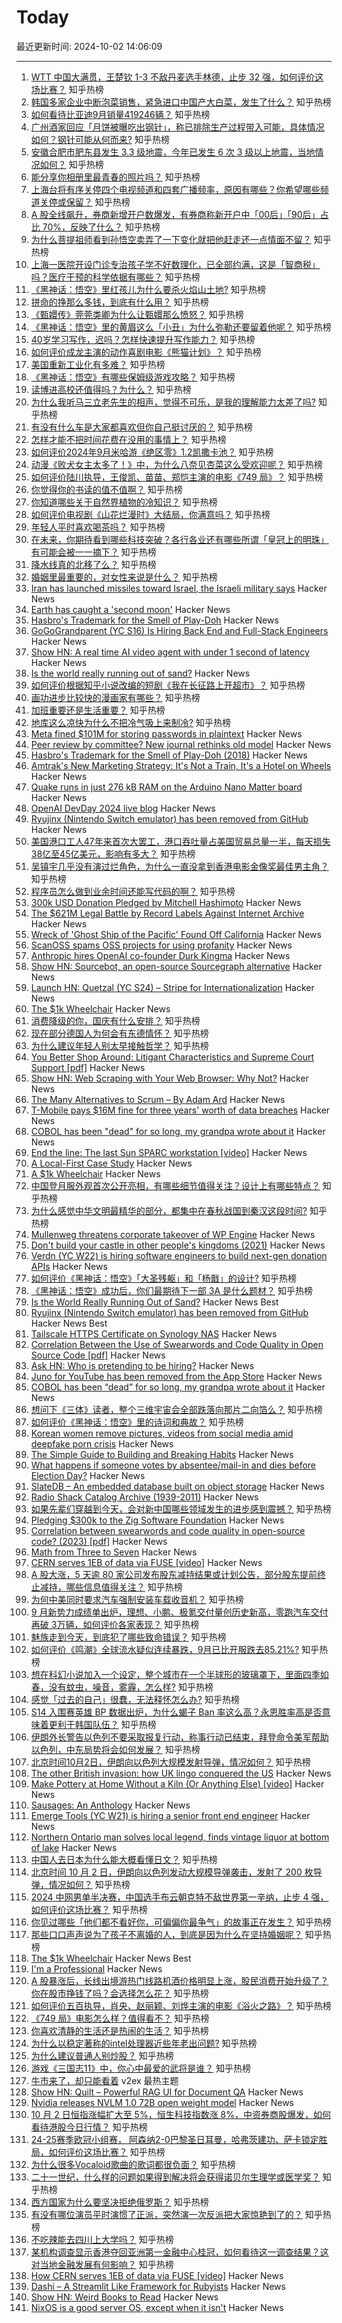 # Today

最近更新时间: 2024-10-02 14:06:09

--- 
1. [WTT 中国大满贯，王楚钦 1-3 不敌丹麦选手林德，止步 32 强，如何评价这场比赛？](https://www.zhihu.com/question/710994157) 知乎热榜
2. [韩国多家企业中断泡菜销售，紧急进口中国产大白菜，发生了什么？](https://www.zhihu.com/question/668271679) 知乎热榜
3. [如何看待比亚迪9月销量419246辆？](https://www.zhihu.com/question/709987934) 知乎热榜
4. [广州酒家回应「月饼被曝吃出钢针」，称已排除生产过程带入可能，具体情况如何？钢针可能从何而来?](https://www.zhihu.com/question/683442973) 知乎热榜
5. [安徽合肥市肥东县发生 3.3 级地震，今年已发生 6 次 3 级以上地震，当地情况如何？](https://www.zhihu.com/question/708416616) 知乎热榜
6. [能分享你相册里最青春的照片吗？](https://www.zhihu.com/question/619248459) 知乎热榜
7. [上海台将有序关停四个电视频道和四套广播频率，原因有哪些？你希望哪些频道关停或保留？](https://www.zhihu.com/question/675875374) 知乎热榜
8. [A 股全线飙升，券商新增开户数爆发，有券商称新开户中「00后」「90后」占比 70%，反映了什么？](https://www.zhihu.com/question/697099368) 知乎热榜
9. [为什么菩提祖师看到孙悟空卖弄了一下变化就把他赶走还一点情面不留？](https://www.zhihu.com/question/667620165) 知乎热榜
10. [上海一医院开设门诊专治孩子学不好数理化，已全部约满，这是「智商税」吗？医疗干预的科学依据有哪些？](https://www.zhihu.com/question/708366809) 知乎热榜
11. [《黑神话：悟空》里红孩儿为什么要杀火焰山土地?](https://www.zhihu.com/question/667185926) 知乎热榜
12. [拼命的挣那么多钱，到底有什么用？](https://www.zhihu.com/question/500002629) 知乎热榜
13. [《甄嬛传》莞莞类卿为什么让甄嬛那么愤怒？](https://www.zhihu.com/question/666799924) 知乎热榜
14. [《黑神话：悟空》里的黄眉这么「小丑」为什么弥勒还要留着他呢？](https://www.zhihu.com/question/667977091) 知乎热榜
15. [40岁学习写作，迟吗？怎样快速提升写作能力？](https://www.zhihu.com/question/700685967) 知乎热榜
16. [如何评价成龙主演的动作喜剧电影《熊猫计划》？](https://www.zhihu.com/question/686309739) 知乎热榜
17. [美国重新工业化有多难？](https://www.zhihu.com/question/662670683) 知乎热榜
18. [《黑神话：悟空》有哪些保姆级游戏攻略？](https://www.zhihu.com/question/664774119) 知乎热榜
19. [读博进高校还值得吗？为什么？](https://www.zhihu.com/question/559201308) 知乎热榜
20. [为什么我听马三立老先生的相声，觉得不可乐，是我的理解能力太差了吗?](https://www.zhihu.com/question/664517392) 知乎热榜
21. [有没有什么车是大家都喜欢但你自己挺讨厌的？](https://www.zhihu.com/question/538271377) 知乎热榜
22. [怎样才能不把时间花费在没用的事情上？](https://www.zhihu.com/question/667713348) 知乎热榜
23. [如何评价2024年9月米哈游《绝区零》1.2凯撒卡池？](https://www.zhihu.com/question/668195274) 知乎热榜
24. [动漫《败犬女主太多了！》中，为什么八奈见杏菜这么受欢迎呢？](https://www.zhihu.com/question/666055267) 知乎热榜
25. [如何评价陆川执导，王俊凯、苗苗、郑恺主演的电影《749 局》？](https://www.zhihu.com/question/673428856) 知乎热榜
26. [你觉得你的书读的值不值啊？](https://www.zhihu.com/question/697059565) 知乎热榜
27. [你知道哪些关于自然界植物的冷知识？](https://www.zhihu.com/question/63305720) 知乎热榜
28. [如何评价电视剧《山花烂漫时》大结局，你满意吗？](https://www.zhihu.com/question/672211572) 知乎热榜
29. [年轻人平时喜欢喝茶吗？](https://www.zhihu.com/question/700020197) 知乎热榜
30. [在未来，你期待看到哪些科技突破？各行各业还有哪些所谓「皇冠上的明珠」有可能会被一一摘下？](https://www.zhihu.com/question/667514954) 知乎热榜
31. [降水线真的北移了么？](https://www.zhihu.com/question/658045420) 知乎热榜
32. [婚姻里最重要的，对女性来说是什么？](https://www.zhihu.com/question/700865442) 知乎热榜
33. [Iran has launched missiles toward Israel, the Israeli military says](https://www.cnn.com/world/live-news/israel-lebanon-war-hezbollah-10-1-24-intl-hnk/index.html) Hacker News
34. [Earth has caught a 'second moon'](https://www.space.com/earth-will-capture-second-moon-sept-2024) Hacker News
35. [Hasbro's Trademark for the Smell of Play-Doh](https://tmog.uspto.gov/#/issueDate=2018-05-15&serialNumber=87335817) Hacker News
36. [GoGoGrandparent (YC S16) Is Hiring Back End and Full-Stack Engineers](https://news.ycombinator.com/item?id=41711092) Hacker News
37. [Show HN: A real time AI video agent with under 1 second of latency](https://news.ycombinator.com/item?id=41710227) Hacker News
38. [Is the world really running out of sand?](https://practical.engineering/blog/2024/10/1/is-the-world-really-running-out-of-sand) Hacker News
39. [如何评价根据知乎小说改编的短剧《我在长征路上开超市》？](https://www.zhihu.com/question/707728492) 知乎热榜
40. [画功进步比较快的漫画家有哪些？](https://www.zhihu.com/question/667969082) 知乎热榜
41. [加班重要还是生活重要？](https://www.zhihu.com/question/673637505) 知乎热榜
42. [地库这么凉快为什么不把冷气吸上来制冷?](https://www.zhihu.com/question/612815164) 知乎热榜
43. [Meta fined $101M for storing passwords in plaintext](https://therecord.media/meta-unprotected-passwords-fine-gdpr) Hacker News
44. [Peer review by committee? New journal rethinks old model](https://www.nature.com/articles/d41586-024-03039-4) Hacker News
45. [Hasbro's Trademark for the Smell of Play-Doh (2018)](https://tmog.uspto.gov/#/issueDate=2018-05-15&serialNumber=87335817) Hacker News
46. [Amtrak's New Marketing Strategy: It's Not a Train, It's a Hotel on Wheels](https://www.wsj.com/articles/amtraks-new-marketing-strategy-its-not-a-train-its-a-hotel-on-wheels-aef63302) Hacker News
47. [Quake runs in just 276 kB RAM on the Arduino Nano Matter board](https://community.silabs.com/s/share/a5UVm000000Vi1ZMAS/quake-ported-to-arduino-nano-matter-and-sparkfun-thing-plus-matter-boards?language=en_US) Hacker News
48. [OpenAI DevDay 2024 live blog](https://simonwillison.net/2024/Oct/1/openai-devday-2024-live-blog/) Hacker News
49. [Ryujinx (Nintendo Switch emulator) has been removed from GitHub](https://github.com/Ryujinx/Ryujinx) Hacker News
50. [美国港口工人47年来首次大罢工，港口吞吐量占美国贸易总量一半，每天损失38亿至45亿美元，影响有多大？](https://www.zhihu.com/question/707935488) 知乎热榜
51. [吴镇宇几乎没有演过烂角色，为什么一直没拿到香港电影金像奖最佳男主角？](https://www.zhihu.com/question/543831417) 知乎热榜
52. [程序员怎么做到业余时间还能写代码的啊？](https://www.zhihu.com/question/666257706) 知乎热榜
53. [300k USD Donation Pledged by Mitchell Hashimoto](https://ziglang.org/news/300k-from-mitchellh/) Hacker News
54. [The $621M Legal Battle by Record Labels Against Internet Archive](https://www.rollingstone.com/music/music-features/internet-archive-major-label-music-lawsuit-1235105273/) Hacker News
55. [Wreck of 'Ghost Ship of the Pacific' Found Off California](https://www.nytimes.com/2024/10/01/science/shipwreck-ghost-ship-pacific-drones.html) Hacker News
56. [ScanOSS spams OSS projects for using profanity](https://github.com/scanoss/purl2cpe/issues/24) Hacker News
57. [Anthropic hires OpenAI co-founder Durk Kingma](https://techcrunch.com/2024/10/01/anthropic-hires-openai-co-founder-durk-kingma/) Hacker News
58. [Show HN: Sourcebot, an open-source Sourcegraph alternative](https://github.com/sourcebot-dev/sourcebot) Hacker News
59. [Launch HN: Quetzal (YC S24) – Stripe for Internationalization](https://news.ycombinator.com/item?id=41712020) Hacker News
60. [The $1k Wheelchair](https://newmobility.com/not-a-wheelchair/) Hacker News
61. [消费降级的你，国庆有什么安排？](https://www.zhihu.com/question/667683763) 知乎热榜
62. [现在部分德国人为何会有东德情怀？](https://www.zhihu.com/question/21296711) 知乎热榜
63. [为什么建议年轻人别太早接触哲学？](https://www.zhihu.com/question/701055916) 知乎热榜
64. [You Better Shop Around: Litigant Characteristics and Supreme Court Support [pdf]](https://elizabethalane.com/wp-content/uploads/2024/08/d08a8-shoparound20240514.pdf) Hacker News
65. [Show HN: Web Scraping with Your Web Browser: Why Not?](https://8chananon.github.io/tut/scraping1.html) Hacker News
66. [The Many Alternatives to Scrum – By Adam Ard](https://rethinkingsoftware.substack.com/p/the-many-alternatives-to-scrum) Hacker News
67. [T-Mobile pays $16M fine for three years' worth of data breaches](https://arstechnica.com/tech-policy/2024/10/t-mobile-pays-16-million-fine-for-three-years-worth-of-data-breaches/) Hacker News
68. [COBOL has been "dead" for so long, my grandpa wrote about it](https://wumpus-cave.net/post/2024/10/2024-10-01-death-of-cobol/index.html) Hacker News
69. [End the line: The last Sun SPARC workstation [video]](https://www.youtube.com/watch?v=O3iUmhkP10k) Hacker News
70. [A Local-First Case Study](https://jakelazaroff.com/words/a-local-first-case-study/) Hacker News
71. [A $1k Wheelchair](https://newmobility.com/not-a-wheelchair/) Hacker News
72. [中国登月服外观首次公开亮相，有哪些细节值得关注？设计上有哪些特点？](https://www.zhihu.com/question/675946447) 知乎热榜
73. [为什么感觉中华文明最精华的部分，都集中在春秋战国到秦汉这段时间?](https://www.zhihu.com/question/702844638) 知乎热榜
74. [Mullenweg threatens corporate takeover of WP Engine](https://www.therepository.email/mullenweg-threatens-corporate-takeover-of-wp-engine) Hacker News
75. [Don't build your castle in other people's kingdoms (2021)](https://howtomarketagame.com/2021/11/01/dont-build-your-castle-in-other-peoples-kingdoms/) Hacker News
76. [Verdn (YC W22) is hiring software engineers to build next-gen donation APIs](https://www.ycombinator.com/companies/verdn/jobs/aGevsKd-full-stack-engineer) Hacker News
77. [如何评价《黑神话：悟空》「大圣残躯」和「杨戬」的设计?](https://www.zhihu.com/question/665427004) 知乎热榜
78. [《黑神话：悟空》成功后，你们最期待下一部 3A 是什么题材？](https://www.zhihu.com/question/664868918) 知乎热榜
79. [Is the World Really Running Out of Sand?](https://practical.engineering/blog/2024/10/1/is-the-world-really-running-out-of-sand) Hacker News Best
80. [Ryujinx (Nintendo Switch emulator) has been removed from GitHub](https://github.com/Ryujinx/Ryujinx) Hacker News Best
81. [Tailscale HTTPS Certificate on Synology NAS](https://sim642.eu/blog/2024/08/11/tailscale-https-certificate-on-synology-nas/) Hacker News
82. [Correlation Between the Use of Swearwords and Code Quality in Open Source Code [pdf]](https://cme.h-its.org/exelixis/pubs/JanThesis.pdf) Hacker News
83. [Ask HN: Who is pretending to be hiring?](https://news.ycombinator.com/item?id=41714672) Hacker News
84. [Juno for YouTube has been removed from the App Store](https://christianselig.com/2024/10/juno-removed/) Hacker News
85. [COBOL has been “dead” for so long, my grandpa wrote about it](https://wumpus-cave.net/post/2024/10/2024-10-01-death-of-cobol/index.html) Hacker News
86. [想问下《三体》读者，整个三维宇宙会全部跌落向那片二向箔么？](https://www.zhihu.com/question/23002971) 知乎热榜
87. [如何评价《黑神话：悟空》里的诗词和典故？](https://www.zhihu.com/question/664822539) 知乎热榜
88. [Korean women remove pictures, videos from social media amid deepfake porn crisis](https://www.channelnewsasia.com/east-asia/south-korea-criminalise-deepfake-porn-protests-4642616) Hacker News
89. [The Simple Guide to Building and Breaking Habits](https://alexy.tech/posts/the-simple-guide-to-building-and-breaking-habits/) Hacker News
90. [What happens if someone votes by absentee/mail-in and dies before Election Day?](https://ballotpedia.org/What_happens_if_someone_votes_by_absentee/mail-in_ballot_and_dies_before_Election_Day%3F_(2024)) Hacker News
91. [SlateDB – An embedded database built on object storage](https://slatedb.io/) Hacker News
92. [Radio Shack Catalog Archive (1939-2011)](https://www.radioshackcatalogs.com/?_hsenc=p2ANqtz-9H5PQMgh6cUobaKL8FZ3-Ib1lk2jXz-BBrutnvv14LwcLObCTepV_IHs6nj83QW1bzJZzkyQpOm2OVPZbBmOmtzIMoRw&_hsmi=327012423) Hacker News
93. [如果先辈们穿越到今天，会对新中国哪些领域发生的进步感到震撼？](https://www.zhihu.com/question/667514631) 知乎热榜
94. [Pledging $300k to the Zig Software Foundation](https://mitchellh.com/writing/zig-donation) Hacker News
95. [Correlation between swearwords and code quality in open-source code? (2023) [pdf]](https://cme.h-its.org/exelixis/pubs/JanThesis.pdf) Hacker News
96. [Math from Three to Seven](https://www.thepsmiths.com/p/review-math-from-three-to-seven-by) Hacker News
97. [CERN serves 1EB of data via FUSE [video]](https://kernel-recipes.org/en/2024/schedule/how-cern-serves-1eb-of-data-via-fuse/) Hacker News
98. [A 股大涨，5 天逾 80 家公司发布股东减持结果或计划公告，部分股东提前终止减持，哪些信息值得关注？](https://www.zhihu.com/question/705775414) 知乎热榜
99. [为何中美同时要求汽车强制安装车载收音机？](https://www.zhihu.com/question/684988344) 知乎热榜
100. [9 月新势力成绩单出炉，理想、小鹏、极氪交付量创历史新高，零跑汽车交付再破 3万辆，如何评价各家表现？](https://www.zhihu.com/question/707935476) 知乎热榜
101. [魅族走到今天，到底犯了哪些致命错误？](https://www.zhihu.com/question/343266696) 知乎热榜
102. [如何评价《鸣潮》全球流水疑似连续暴跌，9月已比开服跌去85.21%?](https://www.zhihu.com/question/711099940) 知乎热榜
103. [想在科幻小说加入一个设定，整个城市在一个半球形的玻璃罩下，里面四季如春，没有蚊虫，噪音，雾霾，怎么样?](https://www.zhihu.com/question/667431164) 知乎热榜
104. [感觉「过去的自己」很蠢，无法释怀怎么办?](https://www.zhihu.com/question/665167553) 知乎热榜
105. [S14 入围赛英雄 BP 数据出炉，为什么蝎子 Ban 率这么高？永恩胜率高是否意味着更利于韩国队伍？](https://www.zhihu.com/question/705947803) 知乎热榜
106. [伊朗外长警告以色列不要采取报复行动，称事行动已结束，拜登命令美军帮助以色列，中东局势将会如何发展？](https://www.zhihu.com/question/715170357) 知乎热榜
107. [北京时间10月2日，伊朗向以色列大规模发射导弹，情况如何？](https://www.zhihu.com/question/712387481) 知乎热榜
108. [The other British invasion: how UK lingo conquered the US](https://www.theguardian.com/science/2024/sep/26/other-british-invasion-how-uk-language-conquered-the-us) Hacker News
109. [Make Pottery at Home Without a Kiln (Or Anything Else) [video]](https://www.youtube.com/watch?v=VaX1iOyKsB0) Hacker News
110. [Sausages: An Anthology](https://thelionandunicorn.wordpress.com/2024/09/25/sausages-an-anthology/) Hacker News
111. [Emerge Tools (YC W21) is hiring a senior front end engineer](https://www.emergetools.com/careers/jobs/senior-frontend-engineer) Hacker News
112. [Northern Ontario man solves local legend, finds vintage liquor at bottom of lake](https://www.cbc.ca/news/canada/sudbury/larder-lake-local-legend-sunken-taxi-vintage-liquor-1.7332124) Hacker News
113. [中国人去日本为什么能大概看懂日文？](https://www.zhihu.com/question/649670598) 知乎热榜
114. [北京时间 10 月 2 日，伊朗向以色列发动大规模导弹袭击，发射了 200 枚导弹，情况如何？](https://www.zhihu.com/question/712387481) 知乎热榜
115. [2024 中网男单半决赛，中国选手布云朝克特不敌世界第一辛纳，止步 4 强，如何评价这场比赛？](https://www.zhihu.com/question/710925123) 知乎热榜
116. [你见过哪些「他们都不看好你，可偏偏你最争气」的故事正在发生？](https://www.zhihu.com/question/667514708) 知乎热榜
117. [那些口口声声说为了孩子不离婚的人，到底是因为什么在坚持婚姻呢？](https://www.zhihu.com/question/706380109) 知乎热榜
118. [The $1k Wheelchair](https://newmobility.com/not-a-wheelchair/) Hacker News Best
119. [I'm a Professional](https://daniel.haxx.se/blog/2024/10/02/im-a-professional/) Hacker News
120. [A 股暴涨后，长线出境游热门线路机酒价格明显上涨，股民消费开始升级了？你在股市挣钱了吗？会选择怎么花？](https://www.zhihu.com/question/715348916) 知乎热榜
121. [如何评价五百执导，肖央、赵丽颖、刘烨主演的电影《浴火之路》？](https://www.zhihu.com/question/670936283) 知乎热榜
122. [《749 局》电影怎么样？值得看不？](https://www.zhihu.com/question/709073994) 知乎热榜
123. [你喜欢清静的生活还是热闹的生活？](https://www.zhihu.com/question/708181024) 知乎热榜
124. [为什么以稳定著称的intel处理器近些年老出问题?](https://www.zhihu.com/question/669871770) 知乎热榜
125. [为什么建议普通人别炒股？](https://www.zhihu.com/question/711081649) 知乎热榜
126. [游戏《三国志11》中，你心中最爱的武将是谁？](https://www.zhihu.com/question/20221823) 知乎热榜
127. [牛市来了，却只能看着](https://www.v2ex.com/t/1077355) v2ex 最热主题
128. [Show HN: Quilt – Powerful RAG UI for Document QA](https://quilt.fly.dev/) Hacker News
129. [Nvidia releases NVLM 1.0 72B open weight model](https://huggingface.co/nvidia/NVLM-D-72B) Hacker News
130. [10 月 2 日恒指涨幅扩大至 5%，恒生科技指数涨 8%，中资券商股爆发，如何看待港股今日行情？](https://www.zhihu.com/question/716553257) 知乎热榜
131. [24-25赛季欧冠小组赛， 阿森纳2-0巴黎圣日耳曼，哈弗茨建功、萨卡锁定胜局，如何评价这场比赛？](https://www.zhihu.com/question/712858418) 知乎热榜
132. [为什么很多Vocaloid歌曲的歌词都很负面？](https://www.zhihu.com/question/360287615) 知乎热榜
133. [二十一世纪，什么样的问题如果得到解决将会获得诺贝尔生理学或医学奖？](https://www.zhihu.com/question/700869904) 知乎热榜
134. [西方国家为什么要坚决拒绝俄罗斯？](https://www.zhihu.com/question/665793704) 知乎热榜
135. [有没有哪位演员平时演惯了正派，突然演一次反派把大家惊艳到了的？](https://www.zhihu.com/question/665540972) 知乎热榜
136. [不吃辣能去四川上大学吗？](https://www.zhihu.com/question/659171673) 知乎热榜
137. [某机构调查显示香港夺回亚洲第一金融中心桂冠，如何看待这一调查结果？这对当地金融发展有何影响？](https://www.zhihu.com/question/668150258) 知乎热榜
138. [How CERN serves 1EB of data via FUSE [video]](https://kernel-recipes.org/en/2024/schedule/how-cern-serves-1eb-of-data-via-fuse/) Hacker News
139. [Dashi – A Streamlit Like Framework for Rubyists](https://thedayisntgray.github.io/now/2024/10/01/dashi-preview/) Hacker News
140. [Show HN: Weird Books to Read](https://bizarrebookshelf.com/) Hacker News
141. [NixOS is a good server OS, except when it isn't](https://sidhion.com/blog/posts/nixos_server_issues/) Hacker News
